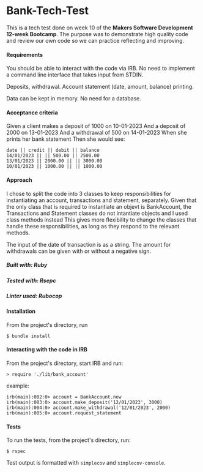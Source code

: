 # Bank-Tech-Test

This is a tech test done on week 10 of the **Makers Software Development 12-week Bootcamp**.
The purpose was to demonstrate high quality code and review our own code so we can practice reflecting and improving.

#### Requirements
You should be able to interact with the code via IRB. No need to implement a command line interface that takes input from STDIN.

Deposits, withdrawal.
Account statement (date, amount, balance) printing.

Data can be kept in memory. No need for a database.

#### Acceptance criteria

Given a client makes a deposit of 1000 on 10-01-2023
And a deposit of 2000 on 13-01-2023
And a withdrawal of 500 on 14-01-2023
When she prints her bank statement
Then she would see:
```
date || credit || debit || balance
14/01/2023 || || 500.00 || 2500.00
13/01/2023 || 2000.00 || || 3000.00
10/01/2023 || 1000.00 || || 1000.00
```
#### Approach
I chose to split the code into 3 classes to keep responsibilities for instantiating an account, transactions and statement, separately.
Given that the only class that is required to instantiate an objevt is BankAccount, the Transactions and Statement classes do not intantiate objects and I used class methods instead
This gives more flexibility to change the classes that handle these responsibilities, as long as they respond to the relevant methods.

The input of the date of transaction is as a string. The amount for withdrawals can be given with or without a negative sign.

##### Built with: Ruby
##### Tested with: Rsepc
##### Linter used: Rubocop

#### Installation
From the project's directory, run
```
$ bundle install
```
#### Interacting with the code in IRB
From the project's directory, start IRB and run:
```
> require './lib/bank_account'
```
example: 
```=ruby
irb(main):002:0> account = BankAccount.new
irb(main):003:0> account.make_deposit('12/01/2023', 3000)
irb(main):004:0> account.make_withdrawal('12/01/2023', 2000)
irb(main):005:0> account.request_statement
```

#### Tests
To run the tests, from the project's directory, run:
```
$ rspec
```
Test output is formatted with `simplecov` and `simplecov-console`.

